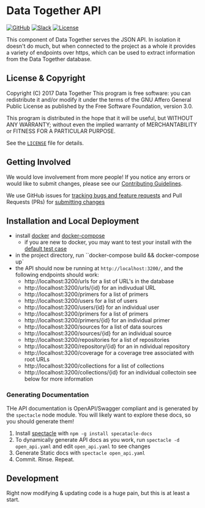 # Data Together API

<!-- Repo Badges for: Github Project, Slack, License-->

[![GitHub](https://img.shields.io/badge/project-Data_Together-487b57.svg?style=flat-square)](http://github.com/datatogether)
[![Slack](https://img.shields.io/badge/slack-Archivers-b44e88.svg?style=flat-square)](https://archivers-slack.herokuapp.com/)
[![License](https://img.shields.io/github/license/datatogether/api.svg)](./LICENSE) 

This component of Data Together serves the JSON API. In isolation it doesn't do much, but when connected to the project as a whole it provides a variety of endpoints over https, which can be used to extract information from the Data Together database. 

## License & Copyright

Copyright (C) 2017 Data Together
This program is free software: you can redistribute it and/or modify it under
the terms of the GNU Affero General Public License as published by the Free Software
Foundation, version 3.0.

This program is distributed in the hope that it will be useful, but WITHOUT ANY
WARRANTY; without even the implied warranty of MERCHANTABILITY or FITNESS FOR A
PARTICULAR PURPOSE.

See the [`LICENSE`](./LICENSE) file for details.

## Getting Involved

We would love involvement from more people! If you notice any errors or would like to submit changes, please see our [Contributing Guidelines](./.github/CONTRIBUTING.md). 

We use GitHub issues for [tracking bugs and feature requests](https://github.com/datatogether/api/issues) and Pull Requests (PRs) for [submitting changes](https://github.com/datatogether/api/pulls)

## Installation and Local Deployment

- install [docker](https://www.docker.com/) and [docker-compose](https://docs.docker.com/compose/)
  - if you are new to docker, you may want to test your install with the [default test case](https://docs.docker.com/compose/gettingstarted/)
- in the project directory, run ``docker-compose build && docker-compose up`
- the API should now be running at `http://localhost:3200/`, and the following endpoints should work:
  - http://localhost:3200/urls for a list of URL's in the database
  - http://localhost:3200/urls/{id} for an indivudual URL
  - http://localhost:3200/primers for a list of primers
  - http://localhost:3200/users for a list of users
  - http://localhost:3200/users/{id} for an individual user
  - http://localhost:3200/primers for a list of primers
  - http://localhost:3200/primers/{id} for an individual primer
  - http://localhost:3200/sources for a list of data sources
  - http://localhost:3200/sources/{id} for an individual source
  - http://localhost:3200/repositories for a list of repositories
  - http://localhost:3200/repository/{id} for an in ndividual repository
  - http://localhost:3200/coverage for a coverage tree associated with root URLs
  - http://localhost:3200/collections for a list of collections
  - http://localhost:3200/collections/{id}  for an individual collectoin
see below for more information

### Generating Documentation

THe API documentation is OpenAPI/Swagger compliant and is generated by the `spectacle` node module. You will likely want to explore these docs, so you should generate them!

1. Install [spectacle](https://github.com/sourcey/spectacle) with `npm -g install specatacle-docs`
2. To dynamically generate API docs as you work, run `spectacle -d open_api.yaml` and edit `open_api.yaml` to see changes
3. Generate Static docs with `spectacle open_api.yaml`
4. Commit. Rinse. Repeat.

## Development

Right now modifying & updating code is a huge pain, but this is at least a start.

